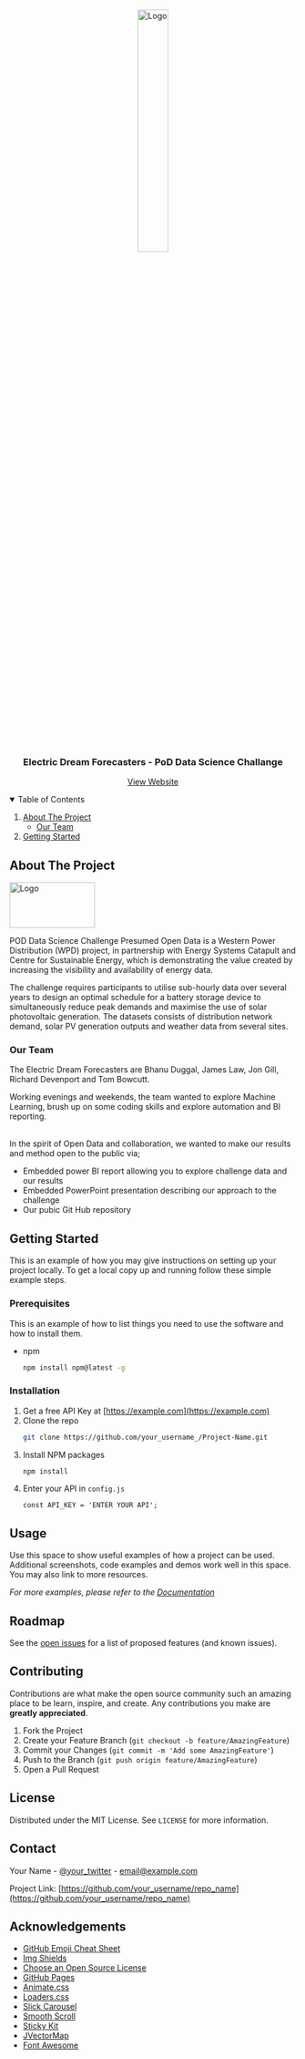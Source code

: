 <!--
[![Contributors][contributors-shield]][contributors-url]
[![Forks][forks-shield]][forks-url]
[![Stargazers][stars-shield]][stars-url]
[![Issues][issues-shield]][issues-url]
[![MIT License][license-shield]][license-url]
[![LinkedIn][linkedin-shield]][linkedin-url]
-->


<!-- PROJECT LOGO -->
<br />
<p align="center">
  <a href="https://github.com/othneildrew/Best-README-Template">
    <img src="https://github.com/PowerShiftAfterSchoolClub/EnergyCatapultPresumedOpenDataChallange-/blob/main/POWER%20BI/IMAGES/aurapower-image-34.jpg" alt="Logo" width="33%" height="33%">
  </a>

  <h3 align="center">Electric Dream Forecasters - PoD Data Science Challange</h3>

  <p align="center">
    <a href="https://tbowcutt.wixsite.com/podchallange">View Website</a>
  </p>
</p>



<!-- TABLE OF CONTENTS -->
<details open="open">
  <summary>Table of Contents</summary>
  <ol>
    <li>
      <a href="#about-the-project">About The Project</a>
      <ul>
        <li><a href="#built-with">Our Team</a></li>
      </ul>
    </li>
    <li>
      <a href="#getting-started">Getting Started</a>
      <ul>
  </ol>
</details>



<!-- ABOUT THE PROJECT -->
## About The Project

<!-- [![Product Name Screen Shot][product-screenshot]](https://example.com) -->
<img src="https://github.com/PowerShiftAfterSchoolClub/EnergyCatapultPresumedOpenDataChallange-/blob/main/POWER%20BI/IMAGES/CatapultLogo.JPG" alt="Logo" width="150" height="80">

POD Data Science Challenge
Presumed Open Data is a Western Power Distribution (WPD) project, in partnership with Energy Systems Catapult and Centre for Sustainable Energy, which is demonstrating the value created by increasing the visibility and availability of energy data. 

The challenge  requires participants to utilise sub-hourly data over several years to design an optimal schedule for a battery storage device to simultaneously reduce peak demands and maximise the use of solar photovoltaic generation. The datasets consists of distribution network demand, solar PV generation outputs and weather data from several sites.


### Our Team

The Electric Dream Forecasters are Bhanu Duggal, James Law, Jon Gill, Richard Devenport and Tom Bowcutt. 

Working evenings and weekends, the team wanted to explore Machine Learning, brush up on some coding skills and explore automation and BI reporting.  
​

In the spirit of Open Data and collaboration, we wanted to make our results and method open to the public via;

- Embedded power BI report allowing you to explore challenge data and our results 
- Embedded PowerPoint presentation describing our approach to the challenge
- Our pubic Git Hub repository


<!-- GETTING STARTED -->
## Getting Started

This is an example of how you may give instructions on setting up your project locally.
To get a local copy up and running follow these simple example steps.

### Prerequisites

This is an example of how to list things you need to use the software and how to install them.
* npm
  ```sh
  npm install npm@latest -g
  ```

### Installation

1. Get a free API Key at [https://example.com](https://example.com)
2. Clone the repo
   ```sh
   git clone https://github.com/your_username_/Project-Name.git
   ```
3. Install NPM packages
   ```sh
   npm install
   ```
4. Enter your API in `config.js`
   ```JS
   const API_KEY = 'ENTER YOUR API';
   ```



<!-- USAGE EXAMPLES -->
## Usage

Use this space to show useful examples of how a project can be used. Additional screenshots, code examples and demos work well in this space. You may also link to more resources.

_For more examples, please refer to the [Documentation](https://example.com)_



<!-- ROADMAP -->
## Roadmap

See the [open issues](https://github.com/othneildrew/Best-README-Template/issues) for a list of proposed features (and known issues).



<!-- CONTRIBUTING -->
## Contributing

Contributions are what make the open source community such an amazing place to be learn, inspire, and create. Any contributions you make are **greatly appreciated**.

1. Fork the Project
2. Create your Feature Branch (`git checkout -b feature/AmazingFeature`)
3. Commit your Changes (`git commit -m 'Add some AmazingFeature'`)
4. Push to the Branch (`git push origin feature/AmazingFeature`)
5. Open a Pull Request



<!-- LICENSE -->
## License

Distributed under the MIT License. See `LICENSE` for more information.



<!-- CONTACT -->
## Contact

Your Name - [@your_twitter](https://twitter.com/your_username) - email@example.com

Project Link: [https://github.com/your_username/repo_name](https://github.com/your_username/repo_name)



<!-- ACKNOWLEDGEMENTS -->
## Acknowledgements
* [GitHub Emoji Cheat Sheet](https://www.webpagefx.com/tools/emoji-cheat-sheet)
* [Img Shields](https://shields.io)
* [Choose an Open Source License](https://choosealicense.com)
* [GitHub Pages](https://pages.github.com)
* [Animate.css](https://daneden.github.io/animate.css)
* [Loaders.css](https://connoratherton.com/loaders)
* [Slick Carousel](https://kenwheeler.github.io/slick)
* [Smooth Scroll](https://github.com/cferdinandi/smooth-scroll)
* [Sticky Kit](http://leafo.net/sticky-kit)
* [JVectorMap](http://jvectormap.com)
* [Font Awesome](https://fontawesome.com)





<!-- MARKDOWN LINKS & IMAGES -->
<!-- https://www.markdownguide.org/basic-syntax/#reference-style-links -->
[contributors-shield]: https://img.shields.io/github/contributors/othneildrew/Best-README-Template.svg?style=for-the-badge
[contributors-url]: https://github.com/othneildrew/Best-README-Template/graphs/contributors
[forks-shield]: https://img.shields.io/github/forks/othneildrew/Best-README-Template.svg?style=for-the-badge
[forks-url]: https://github.com/othneildrew/Best-README-Template/network/members
[stars-shield]: https://img.shields.io/github/stars/othneildrew/Best-README-Template.svg?style=for-the-badge
[stars-url]: https://github.com/othneildrew/Best-README-Template/stargazers
[issues-shield]: https://img.shields.io/github/issues/othneildrew/Best-README-Template.svg?style=for-the-badge
[issues-url]: https://github.com/othneildrew/Best-README-Template/issues
[license-shield]: https://img.shields.io/github/license/othneildrew/Best-README-Template.svg?style=for-the-badge
[license-url]: https://github.com/othneildrew/Best-README-Template/blob/master/LICENSE.txt
[linkedin-shield]: https://img.shields.io/badge/-LinkedIn-black.svg?style=for-the-badge&logo=linkedin&colorB=555
[linkedin-url]: https://linkedin.com/in/othneildrew
[product-screenshot]: https://github.com/PowerShiftAfterSchoolClub/EnergyCatapultPresumedOpenDataChallange-/blob/main/POWER%20BI/IMAGES/CatapultLogo.JPG
